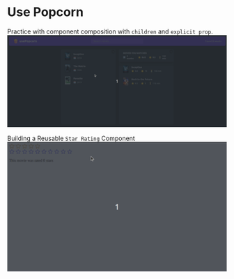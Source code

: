 # Use Popcorn

Practice with component composition with `children` and `explicit prop`.
!["Demo"](/public/demo20.gif)

Building a Reusable `Star Rating` Component
!["Demo"](/public/demo21.gif)
